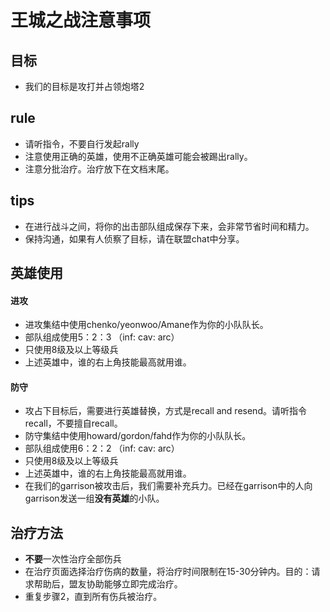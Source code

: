 # 王城之战注意事项
## 目标
- 我们的目标是攻打并占领炮塔2

## rule
- 请听指令，不要自行发起rally
- 注意使用正确的英雄，使用不正确英雄可能会被踢出rally。
- 注意分批治疗。治疗放下在文档末尾。
## tips
- 在进行战斗之间，将你的出击部队组成保存下来，会非常节省时间和精力。
- 保持沟通，如果有人侦察了目标，请在联盟chat中分享。
  
## 英雄使用
#### 进攻
- 进攻集结中使用chenko/yeonwoo/Amane作为你的小队队长。
- 部队组成使用5：2：3 （inf: cav: arc）
- 只使用8级及以上等级兵
- 上述英雄中，谁的右上角技能最高就用谁。
  
#### 防守
- 攻占下目标后，需要进行英雄替换，方式是recall and resend。请听指令recall，不要擅自recall。
- 防守集结中使用howard/gordon/fahd作为你的小队队长。
- 部队组成使用6：2：2 （inf: cav: arc）
- 只使用8级及以上等级兵
- 上述英雄中，谁的右上角技能最高就用谁。
- 在我们的garrison被攻击后，我们需要补充兵力。已经在garrison中的人向garrison发送一组**没有英雄**的小队。

## 治疗方法
- **不要**一次性治疗全部伤兵
- 在治疗页面选择治疗伤病的数量，将治疗时间限制在15-30分钟内。目的：请求帮助后，盟友协助能够立即完成治疗。
- 重复步骤2，直到所有伤兵被治疗。
